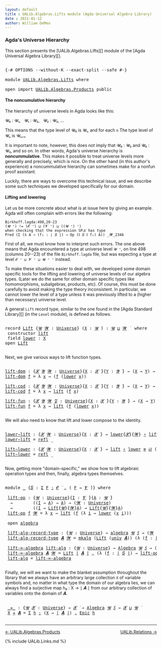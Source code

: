 ```yaml
---
layout: default
title : UALib.Algebras.Lifts module (Agda Universal Algebra Library)
date : 2021-01-12
author: William DeMeo
---
```


### <a id="agdas-universe-hierarchy">Agda's Universe Hierarchy</a>

This section presents the [UALib.Algebras.Lifts][] module of the [Agda Universal Algebra Library][].

<pre class="Agda">

<a id="319" class="Symbol">{-#</a> <a id="323" class="Keyword">OPTIONS</a> <a id="331" class="Pragma">--without-K</a> <a id="343" class="Pragma">--exact-split</a> <a id="357" class="Pragma">--safe</a> <a id="364" class="Symbol">#-}</a>

<a id="369" class="Keyword">module</a> <a id="376" href="UALib.Algebras.Lifts.html" class="Module">UALib.Algebras.Lifts</a> <a id="397" class="Keyword">where</a>

<a id="404" class="Keyword">open</a> <a id="409" class="Keyword">import</a> <a id="416" href="UALib.Algebras.Products.html" class="Module">UALib.Algebras.Products</a> <a id="440" class="Keyword">public</a>
</pre>

#### The noncumulative hierarchy

The hierarchy of universe levels in Agda looks like this:

𝓤₀ : 𝓤₁, &nbsp; 𝓤₁ : 𝓤₂, &nbsp; 𝓤₂ : 𝓤₃, …

This means that the type level of 𝓤₀ is 𝓤₁, and for each `n` The type level of 𝓤ₙ is 𝓤ₙ₊₁.

It is important to note, however, this does *not* imply that 𝓤₀ : 𝓤₂ and 𝓤₀ : 𝓤₃, and so on.  In other words, Agda's universe hierarchy is **noncummulative**.  This makes it possible to treat universe levels more generally and precisely, which is nice. On the other hand (in this author's experience) a noncummulative hierarchy can sometimes make for a nonfun proof assistant.

Luckily, there are ways to overcome this technical issue, and we describe some such techniques we developed specifically for our domain.

#### Lifting and lowering

Let us be more concrete about what is at issue here by giving an example. Agda will often complain with errors like the following:

```
Birkhoff.lagda:498,20-23
(𝓤 ⁺) != (𝓞 ⁺) ⊔ (𝓥 ⁺) ⊔ ((𝓤 ⁺) ⁺)
when checking that the expression SP𝒦 has type
Pred (Σ (λ A → (f₁ : ∣ 𝑆 ∣) → Op (∥ 𝑆 ∥ f₁) A)) _𝓦_2346
```

First of all, we must know how to interpret such errors. The one above means that Agda encountered a type at universe level `𝓤 ⁺`, on line 498 (columns 20--23) of the file `Birkhoff.lagda` file, but was expecting a type at level `𝓞 ⁺ ⊔ 𝓥 ⁺ ⊔ 𝓤 ⁺ ⁺` instead.

To make these situations easier to deal with, we developed some domain specific tools for the lifting and lowering of universe levels of our algebra types. (Later we do the same for other domain specific types like homomorphisms, subalgebras, products, etc).  Of course, this must be done carefully to avoid making the type theory inconsistent.  In particular, we cannot lower the level of a type unless it was previously lifted to a (higher than necessary) universe level.

A general `Lift` record type, similar to the one found in the [Agda Standard Library][] (in the `Level` module), is defined as follows.

<pre class="Agda">

<a id="2420" class="Keyword">record</a> <a id="Lift"></a><a id="2427" href="UALib.Algebras.Lifts.html#2427" class="Record">Lift</a> <a id="2432" class="Symbol">{</a><a id="2433" href="UALib.Algebras.Lifts.html#2433" class="Bound">𝓤</a> <a id="2435" href="UALib.Algebras.Lifts.html#2435" class="Bound">𝓦</a> <a id="2437" class="Symbol">:</a> <a id="2439" href="universes.html#551" class="Postulate">Universe</a><a id="2447" class="Symbol">}</a> <a id="2449" class="Symbol">(</a><a id="2450" href="UALib.Algebras.Lifts.html#2450" class="Bound">X</a> <a id="2452" class="Symbol">:</a> <a id="2454" href="UALib.Algebras.Lifts.html#2433" class="Bound">𝓤</a> <a id="2456" href="universes.html#758" class="Function Operator">̇</a><a id="2457" class="Symbol">)</a> <a id="2459" class="Symbol">:</a> <a id="2461" href="UALib.Algebras.Lifts.html#2433" class="Bound">𝓤</a> <a id="2463" href="Agda.Primitive.html#636" class="Primitive Operator">⊔</a> <a id="2465" href="UALib.Algebras.Lifts.html#2435" class="Bound">𝓦</a> <a id="2467" href="universes.html#758" class="Function Operator">̇</a>  <a id="2470" class="Keyword">where</a>
 <a id="2477" class="Keyword">constructor</a> <a id="lift"></a><a id="2489" href="UALib.Algebras.Lifts.html#2489" class="InductiveConstructor">lift</a>
 <a id="2495" class="Keyword">field</a> <a id="Lift.lower"></a><a id="2501" href="UALib.Algebras.Lifts.html#2501" class="Field">lower</a> <a id="2507" class="Symbol">:</a> <a id="2509" href="UALib.Algebras.Lifts.html#2450" class="Bound">X</a>
<a id="2511" class="Keyword">open</a> <a id="2516" href="UALib.Algebras.Lifts.html#2427" class="Module">Lift</a>

</pre>

Next, we give various ways to lift function types.

<pre class="Agda">

<a id="lift-dom"></a><a id="2600" href="UALib.Algebras.Lifts.html#2600" class="Function">lift-dom</a> <a id="2609" class="Symbol">:</a> <a id="2611" class="Symbol">{</a><a id="2612" href="UALib.Algebras.Lifts.html#2612" class="Bound">𝓧</a> <a id="2614" href="UALib.Algebras.Lifts.html#2614" class="Bound">𝓨</a> <a id="2616" href="UALib.Algebras.Lifts.html#2616" class="Bound">𝓦</a> <a id="2618" class="Symbol">:</a> <a id="2620" href="universes.html#551" class="Postulate">Universe</a><a id="2628" class="Symbol">}{</a><a id="2630" href="UALib.Algebras.Lifts.html#2630" class="Bound">X</a> <a id="2632" class="Symbol">:</a> <a id="2634" href="UALib.Algebras.Lifts.html#2612" class="Bound">𝓧</a> <a id="2636" href="universes.html#758" class="Function Operator">̇</a><a id="2637" class="Symbol">}{</a><a id="2639" href="UALib.Algebras.Lifts.html#2639" class="Bound">Y</a> <a id="2641" class="Symbol">:</a> <a id="2643" href="UALib.Algebras.Lifts.html#2614" class="Bound">𝓨</a> <a id="2645" href="universes.html#758" class="Function Operator">̇</a><a id="2646" class="Symbol">}</a> <a id="2648" class="Symbol">→</a> <a id="2650" class="Symbol">(</a><a id="2651" href="UALib.Algebras.Lifts.html#2630" class="Bound">X</a> <a id="2653" class="Symbol">→</a> <a id="2655" href="UALib.Algebras.Lifts.html#2639" class="Bound">Y</a><a id="2656" class="Symbol">)</a> <a id="2658" class="Symbol">→</a> <a id="2660" class="Symbol">(</a><a id="2661" href="UALib.Algebras.Lifts.html#2427" class="Record">Lift</a><a id="2665" class="Symbol">{</a><a id="2666" href="UALib.Algebras.Lifts.html#2612" class="Bound">𝓧</a><a id="2667" class="Symbol">}{</a><a id="2669" href="UALib.Algebras.Lifts.html#2616" class="Bound">𝓦</a><a id="2670" class="Symbol">}</a> <a id="2672" href="UALib.Algebras.Lifts.html#2630" class="Bound">X</a> <a id="2674" class="Symbol">→</a> <a id="2676" href="UALib.Algebras.Lifts.html#2639" class="Bound">Y</a><a id="2677" class="Symbol">)</a>
<a id="2679" href="UALib.Algebras.Lifts.html#2600" class="Function">lift-dom</a> <a id="2688" href="UALib.Algebras.Lifts.html#2688" class="Bound">f</a> <a id="2690" class="Symbol">=</a> <a id="2692" class="Symbol">λ</a> <a id="2694" href="UALib.Algebras.Lifts.html#2694" class="Bound">x</a> <a id="2696" class="Symbol">→</a> <a id="2698" class="Symbol">(</a><a id="2699" href="UALib.Algebras.Lifts.html#2688" class="Bound">f</a> <a id="2701" class="Symbol">(</a><a id="2702" href="UALib.Algebras.Lifts.html#2501" class="Field">lower</a> <a id="2708" href="UALib.Algebras.Lifts.html#2694" class="Bound">x</a><a id="2709" class="Symbol">))</a>

<a id="lift-cod"></a><a id="2713" href="UALib.Algebras.Lifts.html#2713" class="Function">lift-cod</a> <a id="2722" class="Symbol">:</a> <a id="2724" class="Symbol">{</a><a id="2725" href="UALib.Algebras.Lifts.html#2725" class="Bound">𝓧</a> <a id="2727" href="UALib.Algebras.Lifts.html#2727" class="Bound">𝓨</a> <a id="2729" href="UALib.Algebras.Lifts.html#2729" class="Bound">𝓦</a> <a id="2731" class="Symbol">:</a> <a id="2733" href="universes.html#551" class="Postulate">Universe</a><a id="2741" class="Symbol">}{</a><a id="2743" href="UALib.Algebras.Lifts.html#2743" class="Bound">X</a> <a id="2745" class="Symbol">:</a> <a id="2747" href="UALib.Algebras.Lifts.html#2725" class="Bound">𝓧</a> <a id="2749" href="universes.html#758" class="Function Operator">̇</a><a id="2750" class="Symbol">}{</a><a id="2752" href="UALib.Algebras.Lifts.html#2752" class="Bound">Y</a> <a id="2754" class="Symbol">:</a> <a id="2756" href="UALib.Algebras.Lifts.html#2727" class="Bound">𝓨</a> <a id="2758" href="universes.html#758" class="Function Operator">̇</a><a id="2759" class="Symbol">}</a> <a id="2761" class="Symbol">→</a> <a id="2763" class="Symbol">(</a><a id="2764" href="UALib.Algebras.Lifts.html#2743" class="Bound">X</a> <a id="2766" class="Symbol">→</a> <a id="2768" href="UALib.Algebras.Lifts.html#2752" class="Bound">Y</a><a id="2769" class="Symbol">)</a> <a id="2771" class="Symbol">→</a> <a id="2773" class="Symbol">(</a><a id="2774" href="UALib.Algebras.Lifts.html#2743" class="Bound">X</a> <a id="2776" class="Symbol">→</a> <a id="2778" href="UALib.Algebras.Lifts.html#2427" class="Record">Lift</a><a id="2782" class="Symbol">{</a><a id="2783" href="UALib.Algebras.Lifts.html#2727" class="Bound">𝓨</a><a id="2784" class="Symbol">}{</a><a id="2786" href="UALib.Algebras.Lifts.html#2729" class="Bound">𝓦</a><a id="2787" class="Symbol">}</a> <a id="2789" href="UALib.Algebras.Lifts.html#2752" class="Bound">Y</a><a id="2790" class="Symbol">)</a>
<a id="2792" href="UALib.Algebras.Lifts.html#2713" class="Function">lift-cod</a> <a id="2801" href="UALib.Algebras.Lifts.html#2801" class="Bound">f</a> <a id="2803" class="Symbol">=</a> <a id="2805" class="Symbol">λ</a> <a id="2807" href="UALib.Algebras.Lifts.html#2807" class="Bound">x</a> <a id="2809" class="Symbol">→</a> <a id="2811" href="UALib.Algebras.Lifts.html#2489" class="InductiveConstructor">lift</a> <a id="2816" class="Symbol">(</a><a id="2817" href="UALib.Algebras.Lifts.html#2801" class="Bound">f</a> <a id="2819" href="UALib.Algebras.Lifts.html#2807" class="Bound">x</a><a id="2820" class="Symbol">)</a>

<a id="lift-fun"></a><a id="2823" href="UALib.Algebras.Lifts.html#2823" class="Function">lift-fun</a> <a id="2832" class="Symbol">:</a> <a id="2834" class="Symbol">{</a><a id="2835" href="UALib.Algebras.Lifts.html#2835" class="Bound">𝓧</a> <a id="2837" href="UALib.Algebras.Lifts.html#2837" class="Bound">𝓨</a> <a id="2839" href="UALib.Algebras.Lifts.html#2839" class="Bound">𝓦</a> <a id="2841" href="UALib.Algebras.Lifts.html#2841" class="Bound">𝓩</a> <a id="2843" class="Symbol">:</a> <a id="2845" href="universes.html#551" class="Postulate">Universe</a><a id="2853" class="Symbol">}{</a><a id="2855" href="UALib.Algebras.Lifts.html#2855" class="Bound">X</a> <a id="2857" class="Symbol">:</a> <a id="2859" href="UALib.Algebras.Lifts.html#2835" class="Bound">𝓧</a> <a id="2861" href="universes.html#758" class="Function Operator">̇</a><a id="2862" class="Symbol">}{</a><a id="2864" href="UALib.Algebras.Lifts.html#2864" class="Bound">Y</a> <a id="2866" class="Symbol">:</a> <a id="2868" href="UALib.Algebras.Lifts.html#2837" class="Bound">𝓨</a> <a id="2870" href="universes.html#758" class="Function Operator">̇</a><a id="2871" class="Symbol">}</a> <a id="2873" class="Symbol">→</a> <a id="2875" class="Symbol">(</a><a id="2876" href="UALib.Algebras.Lifts.html#2855" class="Bound">X</a> <a id="2878" class="Symbol">→</a> <a id="2880" href="UALib.Algebras.Lifts.html#2864" class="Bound">Y</a><a id="2881" class="Symbol">)</a> <a id="2883" class="Symbol">→</a> <a id="2885" class="Symbol">(</a><a id="2886" href="UALib.Algebras.Lifts.html#2427" class="Record">Lift</a><a id="2890" class="Symbol">{</a><a id="2891" href="UALib.Algebras.Lifts.html#2835" class="Bound">𝓧</a><a id="2892" class="Symbol">}{</a><a id="2894" href="UALib.Algebras.Lifts.html#2839" class="Bound">𝓦</a><a id="2895" class="Symbol">}</a> <a id="2897" href="UALib.Algebras.Lifts.html#2855" class="Bound">X</a> <a id="2899" class="Symbol">→</a> <a id="2901" href="UALib.Algebras.Lifts.html#2427" class="Record">Lift</a><a id="2905" class="Symbol">{</a><a id="2906" href="UALib.Algebras.Lifts.html#2837" class="Bound">𝓨</a><a id="2907" class="Symbol">}{</a><a id="2909" href="UALib.Algebras.Lifts.html#2841" class="Bound">𝓩</a><a id="2910" class="Symbol">}</a> <a id="2912" href="UALib.Algebras.Lifts.html#2864" class="Bound">Y</a><a id="2913" class="Symbol">)</a>
<a id="2915" href="UALib.Algebras.Lifts.html#2823" class="Function">lift-fun</a> <a id="2924" href="UALib.Algebras.Lifts.html#2924" class="Bound">f</a> <a id="2926" class="Symbol">=</a> <a id="2928" class="Symbol">λ</a> <a id="2930" href="UALib.Algebras.Lifts.html#2930" class="Bound">x</a> <a id="2932" class="Symbol">→</a> <a id="2934" href="UALib.Algebras.Lifts.html#2489" class="InductiveConstructor">lift</a> <a id="2939" class="Symbol">(</a><a id="2940" href="UALib.Algebras.Lifts.html#2924" class="Bound">f</a> <a id="2942" class="Symbol">(</a><a id="2943" href="UALib.Algebras.Lifts.html#2501" class="Field">lower</a> <a id="2949" href="UALib.Algebras.Lifts.html#2930" class="Bound">x</a><a id="2950" class="Symbol">))</a>

</pre>

We will also need to know that lift and lower compose to the identity.

<pre class="Agda">

<a id="lower∼lift"></a><a id="3052" href="UALib.Algebras.Lifts.html#3052" class="Function">lower∼lift</a> <a id="3063" class="Symbol">:</a> <a id="3065" class="Symbol">{</a><a id="3066" href="UALib.Algebras.Lifts.html#3066" class="Bound">𝓧</a> <a id="3068" href="UALib.Algebras.Lifts.html#3068" class="Bound">𝓦</a> <a id="3070" class="Symbol">:</a> <a id="3072" href="universes.html#551" class="Postulate">Universe</a><a id="3080" class="Symbol">}{</a><a id="3082" href="UALib.Algebras.Lifts.html#3082" class="Bound">X</a> <a id="3084" class="Symbol">:</a> <a id="3086" href="UALib.Algebras.Lifts.html#3066" class="Bound">𝓧</a> <a id="3088" href="universes.html#758" class="Function Operator">̇</a><a id="3089" class="Symbol">}</a> <a id="3091" class="Symbol">→</a> <a id="3093" href="UALib.Algebras.Lifts.html#2501" class="Field">lower</a><a id="3098" class="Symbol">{</a><a id="3099" href="UALib.Algebras.Lifts.html#3066" class="Bound">𝓧</a><a id="3100" class="Symbol">}{</a><a id="3102" href="UALib.Algebras.Lifts.html#3068" class="Bound">𝓦</a><a id="3103" class="Symbol">}</a> <a id="3105" href="MGS-MLTT.html#3813" class="Function Operator">∘</a> <a id="3107" href="UALib.Algebras.Lifts.html#2489" class="InductiveConstructor">lift</a> <a id="3112" href="UALib.Prelude.Preliminaries.html#5705" class="Datatype Operator">≡</a> <a id="3114" href="MGS-MLTT.html#3778" class="Function">𝑖𝑑</a> <a id="3117" href="UALib.Algebras.Lifts.html#3082" class="Bound">X</a>
<a id="3119" href="UALib.Algebras.Lifts.html#3052" class="Function">lower∼lift</a> <a id="3130" class="Symbol">=</a> <a id="3132" href="UALib.Prelude.Preliminaries.html#5741" class="InductiveConstructor">refl</a> <a id="3137" class="Symbol">_</a>

<a id="lift∼lower"></a><a id="3140" href="UALib.Algebras.Lifts.html#3140" class="Function">lift∼lower</a> <a id="3151" class="Symbol">:</a> <a id="3153" class="Symbol">{</a><a id="3154" href="UALib.Algebras.Lifts.html#3154" class="Bound">𝓧</a> <a id="3156" href="UALib.Algebras.Lifts.html#3156" class="Bound">𝓦</a> <a id="3158" class="Symbol">:</a> <a id="3160" href="universes.html#551" class="Postulate">Universe</a><a id="3168" class="Symbol">}{</a><a id="3170" href="UALib.Algebras.Lifts.html#3170" class="Bound">X</a> <a id="3172" class="Symbol">:</a> <a id="3174" href="UALib.Algebras.Lifts.html#3154" class="Bound">𝓧</a> <a id="3176" href="universes.html#758" class="Function Operator">̇</a><a id="3177" class="Symbol">}</a> <a id="3179" class="Symbol">→</a> <a id="3181" href="UALib.Algebras.Lifts.html#2489" class="InductiveConstructor">lift</a> <a id="3186" href="MGS-MLTT.html#3813" class="Function Operator">∘</a> <a id="3188" href="UALib.Algebras.Lifts.html#2501" class="Field">lower</a> <a id="3194" href="UALib.Prelude.Preliminaries.html#5705" class="Datatype Operator">≡</a> <a id="3196" href="MGS-MLTT.html#3778" class="Function">𝑖𝑑</a> <a id="3199" class="Symbol">(</a><a id="3200" href="UALib.Algebras.Lifts.html#2427" class="Record">Lift</a><a id="3204" class="Symbol">{</a><a id="3205" href="UALib.Algebras.Lifts.html#3154" class="Bound">𝓧</a><a id="3206" class="Symbol">}{</a><a id="3208" href="UALib.Algebras.Lifts.html#3156" class="Bound">𝓦</a><a id="3209" class="Symbol">}</a> <a id="3211" href="UALib.Algebras.Lifts.html#3170" class="Bound">X</a><a id="3212" class="Symbol">)</a>
<a id="3214" href="UALib.Algebras.Lifts.html#3140" class="Function">lift∼lower</a> <a id="3225" class="Symbol">=</a> <a id="3227" href="UALib.Prelude.Preliminaries.html#5741" class="InductiveConstructor">refl</a> <a id="3232" class="Symbol">_</a>

</pre>

Now, getting more "domain-specific," we show how to lift algebraic operation types and then, finally, algebra types themselves.

<pre class="Agda">

<a id="3390" class="Keyword">module</a> <a id="3397" href="UALib.Algebras.Lifts.html#3397" class="Module">_</a> <a id="3399" class="Symbol">{</a><a id="3400" href="UALib.Algebras.Lifts.html#3400" class="Bound">𝑆</a> <a id="3402" class="Symbol">:</a> <a id="3404" href="MGS-MLTT.html#3074" class="Function">Σ</a> <a id="3406" href="UALib.Algebras.Lifts.html#3406" class="Bound">F</a> <a id="3408" href="MGS-MLTT.html#3074" class="Function">꞉</a> <a id="3410" href="universes.html#613" class="Generalizable">𝓞</a> <a id="3412" href="universes.html#758" class="Function Operator">̇</a> <a id="3414" href="MGS-MLTT.html#3074" class="Function">,</a> <a id="3416" class="Symbol">(</a> <a id="3418" href="UALib.Algebras.Lifts.html#3406" class="Bound">F</a> <a id="3420" class="Symbol">→</a> <a id="3422" href="universes.html#617" class="Generalizable">𝓥</a> <a id="3424" href="universes.html#758" class="Function Operator">̇</a><a id="3425" class="Symbol">)}</a> <a id="3428" class="Keyword">where</a>

 <a id="3436" href="UALib.Algebras.Lifts.html#3436" class="Function">lift-op</a> <a id="3444" class="Symbol">:</a> <a id="3446" class="Symbol">{</a><a id="3447" href="UALib.Algebras.Lifts.html#3447" class="Bound">𝓤</a> <a id="3449" class="Symbol">:</a> <a id="3451" href="universes.html#551" class="Postulate">Universe</a><a id="3459" class="Symbol">}{</a><a id="3461" href="UALib.Algebras.Lifts.html#3461" class="Bound">I</a> <a id="3463" class="Symbol">:</a> <a id="3465" href="UALib.Algebras.Lifts.html#3422" class="Bound">𝓥</a> <a id="3467" href="universes.html#758" class="Function Operator">̇</a><a id="3468" class="Symbol">}{</a><a id="3470" href="UALib.Algebras.Lifts.html#3470" class="Bound">A</a> <a id="3472" class="Symbol">:</a> <a id="3474" href="UALib.Algebras.Lifts.html#3447" class="Bound">𝓤</a> <a id="3476" href="universes.html#758" class="Function Operator">̇</a><a id="3477" class="Symbol">}</a>
  <a id="3481" class="Symbol">→</a>        <a id="3490" class="Symbol">((</a><a id="3492" href="UALib.Algebras.Lifts.html#3461" class="Bound">I</a> <a id="3494" class="Symbol">→</a> <a id="3496" href="UALib.Algebras.Lifts.html#3470" class="Bound">A</a><a id="3497" class="Symbol">)</a> <a id="3499" class="Symbol">→</a> <a id="3501" href="UALib.Algebras.Lifts.html#3470" class="Bound">A</a><a id="3502" class="Symbol">)</a> <a id="3504" class="Symbol">→</a> <a id="3506" class="Symbol">(</a><a id="3507" href="UALib.Algebras.Lifts.html#3507" class="Bound">𝓦</a> <a id="3509" class="Symbol">:</a> <a id="3511" href="universes.html#551" class="Postulate">Universe</a><a id="3519" class="Symbol">)</a>
  <a id="3523" class="Symbol">→</a>        <a id="3532" class="Symbol">((</a><a id="3534" href="UALib.Algebras.Lifts.html#3461" class="Bound">I</a> <a id="3536" class="Symbol">→</a> <a id="3538" href="UALib.Algebras.Lifts.html#2427" class="Record">Lift</a><a id="3542" class="Symbol">{</a><a id="3543" href="UALib.Algebras.Lifts.html#3447" class="Bound">𝓤</a><a id="3544" class="Symbol">}{</a><a id="3546" href="UALib.Algebras.Lifts.html#3507" class="Bound">𝓦</a><a id="3547" class="Symbol">}</a><a id="3548" href="UALib.Algebras.Lifts.html#3470" class="Bound">A</a><a id="3549" class="Symbol">)</a> <a id="3551" class="Symbol">→</a> <a id="3553" href="UALib.Algebras.Lifts.html#2427" class="Record">Lift</a><a id="3557" class="Symbol">{</a><a id="3558" href="UALib.Algebras.Lifts.html#3447" class="Bound">𝓤</a><a id="3559" class="Symbol">}{</a><a id="3561" href="UALib.Algebras.Lifts.html#3507" class="Bound">𝓦</a><a id="3562" class="Symbol">}</a><a id="3563" href="UALib.Algebras.Lifts.html#3470" class="Bound">A</a><a id="3564" class="Symbol">)</a>
 <a id="3567" href="UALib.Algebras.Lifts.html#3436" class="Function">lift-op</a> <a id="3575" href="UALib.Algebras.Lifts.html#3575" class="Bound">f</a> <a id="3577" href="UALib.Algebras.Lifts.html#3577" class="Bound">𝓦</a> <a id="3579" class="Symbol">=</a> <a id="3581" class="Symbol">λ</a> <a id="3583" href="UALib.Algebras.Lifts.html#3583" class="Bound">x</a> <a id="3585" class="Symbol">→</a> <a id="3587" href="UALib.Algebras.Lifts.html#2489" class="InductiveConstructor">lift</a> <a id="3592" class="Symbol">(</a><a id="3593" href="UALib.Algebras.Lifts.html#3575" class="Bound">f</a> <a id="3595" class="Symbol">(λ</a> <a id="3598" href="UALib.Algebras.Lifts.html#3598" class="Bound">i</a> <a id="3600" class="Symbol">→</a> <a id="3602" href="UALib.Algebras.Lifts.html#2501" class="Field">lower</a> <a id="3608" class="Symbol">(</a><a id="3609" href="UALib.Algebras.Lifts.html#3583" class="Bound">x</a> <a id="3611" href="UALib.Algebras.Lifts.html#3598" class="Bound">i</a><a id="3612" class="Symbol">)))</a>

 <a id="3618" class="Keyword">open</a> <a id="3623" href="UALib.Algebras.Algebras.html#2393" class="Module">algebra</a>

 <a id="3633" href="UALib.Algebras.Lifts.html#3633" class="Function">lift-alg-record-type</a> <a id="3654" class="Symbol">:</a> <a id="3656" class="Symbol">{</a><a id="3657" href="UALib.Algebras.Lifts.html#3657" class="Bound">𝓤</a> <a id="3659" class="Symbol">:</a> <a id="3661" href="universes.html#551" class="Postulate">Universe</a><a id="3669" class="Symbol">}</a> <a id="3671" class="Symbol">→</a> <a id="3673" href="UALib.Algebras.Algebras.html#2393" class="Record">algebra</a> <a id="3681" href="UALib.Algebras.Lifts.html#3657" class="Bound">𝓤</a> <a id="3683" href="UALib.Algebras.Lifts.html#3400" class="Bound">𝑆</a> <a id="3685" class="Symbol">→</a> <a id="3687" class="Symbol">(</a><a id="3688" href="UALib.Algebras.Lifts.html#3688" class="Bound">𝓦</a> <a id="3690" class="Symbol">:</a> <a id="3692" href="universes.html#551" class="Postulate">Universe</a><a id="3700" class="Symbol">)</a> <a id="3702" class="Symbol">→</a> <a id="3704" href="UALib.Algebras.Algebras.html#2393" class="Record">algebra</a> <a id="3712" class="Symbol">(</a><a id="3713" href="UALib.Algebras.Lifts.html#3657" class="Bound">𝓤</a> <a id="3715" href="Agda.Primitive.html#636" class="Primitive Operator">⊔</a> <a id="3717" href="UALib.Algebras.Lifts.html#3688" class="Bound">𝓦</a><a id="3718" class="Symbol">)</a> <a id="3720" href="UALib.Algebras.Lifts.html#3400" class="Bound">𝑆</a>
 <a id="3723" href="UALib.Algebras.Lifts.html#3633" class="Function">lift-alg-record-type</a> <a id="3744" href="UALib.Algebras.Lifts.html#3744" class="Bound">𝑨</a> <a id="3746" href="UALib.Algebras.Lifts.html#3746" class="Bound">𝓦</a> <a id="3748" class="Symbol">=</a> <a id="3750" href="UALib.Algebras.Algebras.html#2474" class="InductiveConstructor">mkalg</a> <a id="3756" class="Symbol">(</a><a id="3757" href="UALib.Algebras.Lifts.html#2427" class="Record">Lift</a> <a id="3762" class="Symbol">(</a><a id="3763" href="UALib.Algebras.Algebras.html#2491" class="Field">univ</a> <a id="3768" href="UALib.Algebras.Lifts.html#3744" class="Bound">𝑨</a><a id="3769" class="Symbol">))</a> <a id="3772" class="Symbol">(λ</a> <a id="3775" class="Symbol">(</a><a id="3776" href="UALib.Algebras.Lifts.html#3776" class="Bound">f</a> <a id="3778" class="Symbol">:</a> <a id="3780" href="UALib.Prelude.Preliminaries.html#10288" class="Function Operator">∣</a> <a id="3782" href="UALib.Algebras.Lifts.html#3400" class="Bound">𝑆</a> <a id="3784" href="UALib.Prelude.Preliminaries.html#10288" class="Function Operator">∣</a><a id="3785" class="Symbol">)</a> <a id="3787" class="Symbol">→</a> <a id="3789" href="UALib.Algebras.Lifts.html#3436" class="Function">lift-op</a> <a id="3797" class="Symbol">((</a><a id="3799" href="UALib.Algebras.Algebras.html#2505" class="Field">op</a> <a id="3802" href="UALib.Algebras.Lifts.html#3744" class="Bound">𝑨</a><a id="3803" class="Symbol">)</a> <a id="3805" href="UALib.Algebras.Lifts.html#3776" class="Bound">f</a><a id="3806" class="Symbol">)</a> <a id="3808" href="UALib.Algebras.Lifts.html#3746" class="Bound">𝓦</a><a id="3809" class="Symbol">)</a>

 <a id="3813" href="UALib.Algebras.Lifts.html#3813" class="Function">lift-∞-algebra</a> <a id="3828" href="UALib.Algebras.Lifts.html#3828" class="Function">lift-alg</a> <a id="3837" class="Symbol">:</a> <a id="3839" class="Symbol">{</a><a id="3840" href="UALib.Algebras.Lifts.html#3840" class="Bound">𝓤</a> <a id="3842" class="Symbol">:</a> <a id="3844" href="universes.html#551" class="Postulate">Universe</a><a id="3852" class="Symbol">}</a> <a id="3854" class="Symbol">→</a> <a id="3856" href="UALib.Algebras.Algebras.html#811" class="Function">Algebra</a> <a id="3864" href="UALib.Algebras.Lifts.html#3840" class="Bound">𝓤</a> <a id="3866" href="UALib.Algebras.Lifts.html#3400" class="Bound">𝑆</a> <a id="3868" class="Symbol">→</a> <a id="3870" class="Symbol">(</a><a id="3871" href="UALib.Algebras.Lifts.html#3871" class="Bound">𝓦</a> <a id="3873" class="Symbol">:</a> <a id="3875" href="universes.html#551" class="Postulate">Universe</a><a id="3883" class="Symbol">)</a> <a id="3885" class="Symbol">→</a> <a id="3887" href="UALib.Algebras.Algebras.html#811" class="Function">Algebra</a> <a id="3895" class="Symbol">(</a><a id="3896" href="UALib.Algebras.Lifts.html#3840" class="Bound">𝓤</a> <a id="3898" href="Agda.Primitive.html#636" class="Primitive Operator">⊔</a> <a id="3900" href="UALib.Algebras.Lifts.html#3871" class="Bound">𝓦</a><a id="3901" class="Symbol">)</a> <a id="3903" href="UALib.Algebras.Lifts.html#3400" class="Bound">𝑆</a>
 <a id="3906" href="UALib.Algebras.Lifts.html#3813" class="Function">lift-∞-algebra</a> <a id="3921" href="UALib.Algebras.Lifts.html#3921" class="Bound">𝑨</a> <a id="3923" href="UALib.Algebras.Lifts.html#3923" class="Bound">𝓦</a> <a id="3925" class="Symbol">=</a> <a id="3927" href="UALib.Algebras.Lifts.html#2427" class="Record">Lift</a> <a id="3932" href="UALib.Prelude.Preliminaries.html#10288" class="Function Operator">∣</a> <a id="3934" href="UALib.Algebras.Lifts.html#3921" class="Bound">𝑨</a> <a id="3936" href="UALib.Prelude.Preliminaries.html#10288" class="Function Operator">∣</a> <a id="3938" href="UALib.Prelude.Preliminaries.html#5814" class="InductiveConstructor Operator">,</a> <a id="3940" class="Symbol">(λ</a> <a id="3943" class="Symbol">(</a><a id="3944" href="UALib.Algebras.Lifts.html#3944" class="Bound">f</a> <a id="3946" class="Symbol">:</a> <a id="3948" href="UALib.Prelude.Preliminaries.html#10288" class="Function Operator">∣</a> <a id="3950" href="UALib.Algebras.Lifts.html#3400" class="Bound">𝑆</a> <a id="3952" href="UALib.Prelude.Preliminaries.html#10288" class="Function Operator">∣</a><a id="3953" class="Symbol">)</a> <a id="3955" class="Symbol">→</a> <a id="3957" href="UALib.Algebras.Lifts.html#3436" class="Function">lift-op</a> <a id="3965" class="Symbol">(</a><a id="3966" href="UALib.Prelude.Preliminaries.html#10366" class="Function Operator">∥</a> <a id="3968" href="UALib.Algebras.Lifts.html#3921" class="Bound">𝑨</a> <a id="3970" href="UALib.Prelude.Preliminaries.html#10366" class="Function Operator">∥</a> <a id="3972" href="UALib.Algebras.Lifts.html#3944" class="Bound">f</a><a id="3973" class="Symbol">)</a> <a id="3975" href="UALib.Algebras.Lifts.html#3923" class="Bound">𝓦</a><a id="3976" class="Symbol">)</a>
 <a id="3979" href="UALib.Algebras.Lifts.html#3828" class="Function">lift-alg</a> <a id="3988" class="Symbol">=</a> <a id="3990" href="UALib.Algebras.Lifts.html#3813" class="Function">lift-∞-algebra</a>

</pre>

Finally,  we will we want to make the blanket assumption throughout the library that we always have an arbitrary large collection `X` of variable symbols and, no matter in what type the domain of our algebra lies, we can always find a surjective map h₀ : X → ∣ 𝑨 ∣ from our arbitrary collection of variables onto the domain of 𝑨.

<pre class="Agda">

 <a id="4364" href="UALib.Algebras.Lifts.html#4364" class="Function Operator">_↠_</a> <a id="4368" class="Symbol">:</a> <a id="4370" class="Symbol">{</a><a id="4371" href="UALib.Algebras.Lifts.html#4371" class="Bound">𝓤</a> <a id="4373" href="UALib.Algebras.Lifts.html#4373" class="Bound">𝓧</a> <a id="4375" class="Symbol">:</a> <a id="4377" href="universes.html#551" class="Postulate">Universe</a><a id="4385" class="Symbol">}</a> <a id="4387" class="Symbol">→</a> <a id="4389" href="UALib.Algebras.Lifts.html#4373" class="Bound">𝓧</a> <a id="4391" href="universes.html#758" class="Function Operator">̇</a> <a id="4393" class="Symbol">→</a> <a id="4395" href="UALib.Algebras.Algebras.html#811" class="Function">Algebra</a> <a id="4403" href="UALib.Algebras.Lifts.html#4371" class="Bound">𝓤</a> <a id="4405" href="UALib.Algebras.Lifts.html#3400" class="Bound">𝑆</a> <a id="4407" class="Symbol">→</a> <a id="4409" href="UALib.Algebras.Lifts.html#4373" class="Bound">𝓧</a> <a id="4411" href="Agda.Primitive.html#636" class="Primitive Operator">⊔</a> <a id="4413" href="UALib.Algebras.Lifts.html#4371" class="Bound">𝓤</a> <a id="4415" href="universes.html#758" class="Function Operator">̇</a>
 <a id="4418" href="UALib.Algebras.Lifts.html#4418" class="Bound">X</a> <a id="4420" href="UALib.Algebras.Lifts.html#4364" class="Function Operator">↠</a> <a id="4422" href="UALib.Algebras.Lifts.html#4422" class="Bound">𝑨</a> <a id="4424" class="Symbol">=</a> <a id="4426" href="MGS-MLTT.html#3074" class="Function">Σ</a> <a id="4428" href="UALib.Algebras.Lifts.html#4428" class="Bound">h</a> <a id="4430" href="MGS-MLTT.html#3074" class="Function">꞉</a> <a id="4432" class="Symbol">(</a><a id="4433" href="UALib.Algebras.Lifts.html#4418" class="Bound">X</a> <a id="4435" class="Symbol">→</a> <a id="4437" href="UALib.Prelude.Preliminaries.html#10288" class="Function Operator">∣</a> <a id="4439" href="UALib.Algebras.Lifts.html#4422" class="Bound">𝑨</a> <a id="4441" href="UALib.Prelude.Preliminaries.html#10288" class="Function Operator">∣</a><a id="4442" class="Symbol">)</a> <a id="4444" href="MGS-MLTT.html#3074" class="Function">,</a> <a id="4446" href="UALib.Prelude.Inverses.html#2377" class="Function">Epic</a> <a id="4451" href="UALib.Algebras.Lifts.html#4428" class="Bound">h</a>

</pre>

---------------

[← UALib.Algebras.Products](UALib.Algebras.Products.html)
<span style="float:right;">[UALib.Relations →](UALib.Relations.html)</span>

{% include UALib.Links.md %}
